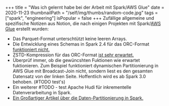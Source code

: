+++
title = "Was ich gelernt habe bei der Arbeit mit Spark/AWS Glue"
date = 2020-11-23
thumbnailPath = "/self/img/thumbs/random-code.jpg"
tags = ["spark", "engineering"]
isPopular = false
+++
Zufällige allgemeine und spezifische Notizen aus Notion, 
die nach einigen Projekten mit Spark/[AWS Glue](https://aws.amazon.com/glue/) erstellt wurden:
- Das Parquet-Format unterschtützt keine leeren Arrays.
- Die Entwicklung eines Schemas in Spark 2.4 für das ORC-Format [funktioniert nicht.](https://issues.apache.org/jira/browse/SPARK-27913)
- ZSTD-Kompression für das ORC-Format [ist sehr erwartet.](https://issues.apache.org/jira/browse/SPARK-33295)
- Überprüf immer, ob die gewüncshten Fuktionen wie erwartet fuktionieren. Zum Beispiel 
  funktioniert dynamischen Partitionierung in AWS Glue mit Broadcast-Join nicht, sondern liest es
  den gesamten Datensatz von der linken Seite. Hoffentlich wird es ab Spark 3.0 behoben. (#TODO test's)
- Ein weiterer #TODO - test Apache Hudi für inkrementelle Datenverarbeitung in Spark.
- [Ein Großartiger Artikel über die Daten-Partitionierung in Spark.](https://medium.com/airbnb-engineering/on-spark-hive-and-small-files-an-in-depth-look-at-spark-partitioning-strategies-a9a364f908)
